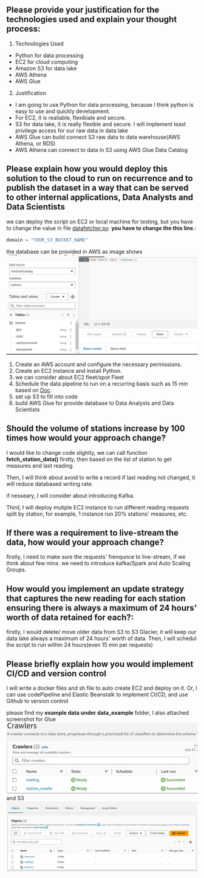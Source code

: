 ## Please provide your justification for the technologies used and explain your thought process:

1. Technologies Used

- Python for data processing
- EC2 for cloud computing
- Amazon S3 for data lake
- AWS Athena 
- AWS Glue

2. Justification

- I am going to use Python for data processing, because I think python is easy to use and quickly development.
- For EC2, it is realiable, flexibiale and secure.
- S3 for data lake, it is really flexible and secure. I will implement least privilege access for our raw data in data lake
- AWS Glue can build connect S3 raw data to data warehouse(AWS Athena, or RDS)
- AWS Athena can connect  to data in S3 using AWS Glue Data Catalog


## Please explain how you would deploy this solution to the cloud to run on recurrence and to publish the dataset in a way that can be served to other internal applications, Data Analysts and Data Scientists


we can deploy the script on EC2 or local machine for testing, but you have to change the value in file [datafetcher.py](datafetcher.py). **you have to change the this line**.:

```python
domain = "YOUR_S3_BUCKET_NAME"
```
the database can be provided in AWS as image shows ![AWS Athena](database_athena.jpg)



1. Create an AWS account and configure the necessary permissions.
2. Create an EC2 instance and install Python.
3. we can consider about EC2 fleet/spot Fleet
4. Schedule the data pipeline to run on a recurring basis such as 15 min based on [Doc](https://environment.data.gov.uk/flood-monitoring/doc/reference).
5. set up S3 to fill into code
6. build AWS Glue for provide database to Data Analysts and Data Scientists



## Should the volume of stations increase by 100 times how would your approach change?

I would like to change code slightly, we can call function **fetch_station_data()** firstly, then based on the list of station to get measures and last reading

Then, I will think about avoid to write a record if last reading not changed, it will reduce databased writing rate.

if nesseary, I will consider about introducing Kafka.

Third, I will deploy mutiple EC2 instance to run different reading requests split by station, for example, 1 instance run 20% stations' measures, etc.


## If there was a requirement to live-stream the data, how would your approach change?

firstly, I need to make sure the requests' frenqunce to live-stream, if we think about few mins. we need to introduce kafka/Spark and Auto Scaling Groups.



## How would you implement an update strategy that captures the new reading for each station ensuring there is always a maximum of 24 hours’ worth of data retained for each?:

firstly, I would delete/ move older data from S3 to S3 Glacier, it will keep our data lake always a maximum of 24 hours' worth of data. Then, I will schedul the script to run within 24 hours(even 15 min per requests)

## Please briefly explain how you would implement CI/CD and version control
I will write a docker files and sh file to auto create EC2 and deploy on it. Or, I can use codePipeline and Elastic Beanstalk to implement CI/CD, and use Github to version control


please find my **example data under data_example** folder,
I also attached screenshot for Glue ![Glue](Glue.jpg)
and S3 ![S3](s3.jpg)